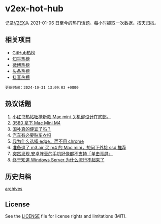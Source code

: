 # v2ex-hot-hub

 记录[V2EX](https://www.v2ex.com/)从 2021-01-06 日至今的热门话题。每小时抓取一次数据，按天[归档](archives)。
 
 ## 相关项目

- [GitHub热榜](https://github.com/snaildev/github-hot-hub)
- [知乎热榜](https://github.com/snaildev/zhihu-hot-hub)
- [微博热榜](https://github.com/snaildev/weibo-hot-hub)
- [头条热榜](https://github.com/snaildev/toutiao-hot-hub)
- [抖音热榜](https://github.com/snaildev/douyin-hot-hub)


 `更新时间：2024-10-31 13:09:03 +0800`

## 热议话题

1. [小红书热帖吐槽新款 Mac mini 关机键设计在底部。](https://www.v2ex.com/t/1084917)
1. [3580 拿下 Mac Mini M4](https://www.v2ex.com/t/1085195)
1. [国补真的便宜了吗？](https://www.v2ex.com/t/1085159)
1. [汽车有必要贴车衣吗](https://www.v2ex.com/t/1084910)
1. [我为什么选择 edge，而不用 chrome](https://www.v2ex.com/t/1085007)
1. [准备退了 m3 air 买 m4 的 Mac mini，想问下外接 ssd 推荐](https://www.v2ex.com/t/1084929)
1. [突然发现,安卓阵营的手机好像都不支持「单击亮屏」](https://www.v2ex.com/t/1084918)
1. [终于知道 Windows Server 为什么流行不起来了](https://www.v2ex.com/t/1084920)

## 历史归档

[archives](archives)

## License

See the [LICENSE](LICENSE) file for license rights and limitations (MIT).
